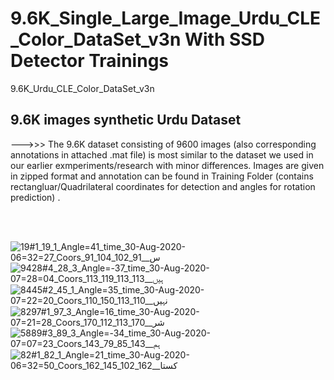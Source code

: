 # 9.6K_Single_Large_Image_Urdu_CLE_Color_DataSet_v3n  With  SSD Detector Trainings
9.6K_Urdu_CLE_Color_DataSet_v3n

## 9.6K images synthetic Urdu Dataset
--->>> The 9.6K dataset consisting of 9600 images (also corresponding annotations in attached .mat file) is most similar to the dataset we used in our earlier exmperiments/research with minor differences. Images are given in zipped format and annotation can be found in Training Folder (contains rectangluar/Quadrilateral coordinates for detection and angles for rotation prediction) . 

<br>
<br>

![19#_1_19_1_Angle=41_time_30-Aug-2020-06=32=27_Coors_91_104_102_91__س_](https://github.com/user-attachments/assets/34cf07ed-35b6-4df0-a3d9-b7b8abf149e0)
![9428#_4_28_3_Angle=-37_time_30-Aug-2020-07=28=04_Coors_113_119_113_113__ہیں_](https://github.com/user-attachments/assets/6f351105-f4c2-4a1a-8b25-6cb36523bfed)
![8445#_2_45_1_Angle=35_time_30-Aug-2020-07=22=20_Coors_110_150_113_110__نہیں_](https://github.com/user-attachments/assets/def09b0f-f0e4-49ab-90b6-1224c4a40fa1)
![8297#_1_97_3_Angle=16_time_30-Aug-2020-07=21=28_Coors_170_112_113_170__شر_](https://github.com/user-attachments/assets/07eb36aa-9dd8-4125-b137-a44a2350ba8e)
![5889#_3_89_3_Angle=-34_time_30-Aug-2020-07=07=23_Coors_143_79_85_143__ہم_](https://github.com/user-attachments/assets/6505384a-764e-4358-a33c-102c6aabff8e)
![82#_1_82_1_Angle=21_time_30-Aug-2020-06=32=50_Coors_162_145_102_162__کستا_](https://github.com/user-attachments/assets/8a5634a8-415e-4664-b1e0-5a7493cf03bc)
